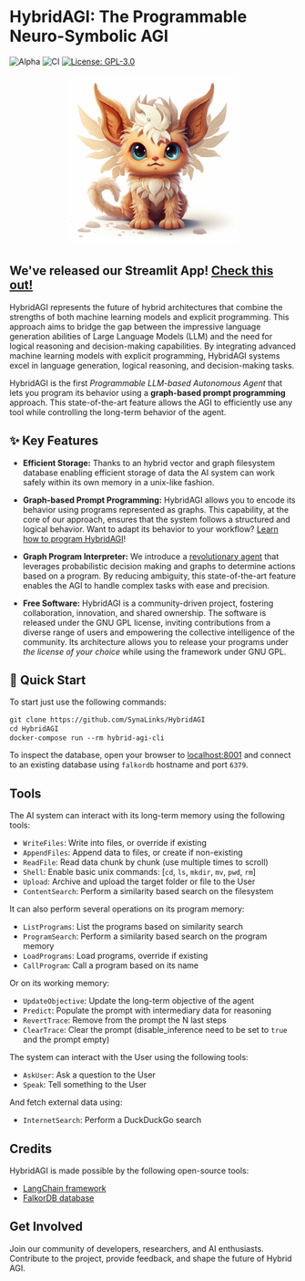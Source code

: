 # HybridAGI: The Programmable Neuro-Symbolic AGI
![Alpha](https://img.shields.io/badge/Release-Alpha-orange)
![CI](https://github.com/SynaLinks/HybridAGI/actions/workflows/python-package.yaml/badge.svg)
[![License: GPL-3.0](https://img.shields.io/badge/License-GPL-green.svg)](https://opensource.org/license/gpl-3-0/)

<p align="center">
<img src="hybrid-chimera.png" alt="A cute hybrid chimera" width="300"> 
</p>

## We've released our Streamlit App! [Check this out!](https://github.com/SynaLinks/HybridAGI-app)



HybridAGI represents the future of hybrid architectures that combine the strengths of both machine learning models and explicit programming. This approach aims to bridge the gap between the impressive language generation abilities of Large Language Models (LLM) and the need for logical reasoning and decision-making capabilities. By integrating advanced machine learning models with explicit programming, HybridAGI systems excel in language generation, logical reasoning, and decision-making tasks.

HybridAGI is the first *Programmable LLM-based Autonomous Agent* that lets you program its behavior using a **graph-based prompt programming** approach. This state-of-the-art feature allows the AGI to efficiently use any tool while controlling the long-term behavior of the agent.

## ✨ Key Features

- **Efficient Storage:** Thanks to an hybrid vector and graph filesystem database enabling efficient storage of data the AI system can work safely within its own memory in a unix-like fashion.

- **Graph-based Prompt Programming:** HybridAGI allows you to encode its behavior using programs represented as graphs. This capability, at the core of our approach, ensures that the system follows a structured and logical behavior. Want to adapt its behavior to your workflow? [Learn how to program HybridAGI](https://github.com/SynaLinks/HybridAGI-library)!

- **Graph Program Interpreter:** We introduce a [revolutionary agent](hybrid_agi/interpreter/graph_program_interpreter.py) that leverages probabilistic decision making and graphs to determine actions based on a program. By reducing ambiguity, this state-of-the-art feature enables the AGI to handle complex tasks with ease and precision.

- **Free Software:** HybridAGI is a community-driven project, fostering collaboration, innovation, and shared ownership. The software is released under the GNU GPL license, inviting contributions from a diverse range of users and empowering the collective intelligence of the community. Its architecture allows you to release your programs under *the license of your choice* while using the framework under GNU GPL.

## 🎉 Quick Start

To start just use the following commands:
```
git clone https://github.com/SynaLinks/HybridAGI
cd HybridAGI
docker-compose run --rm hybrid-agi-cli
```

To inspect the database, open your browser to [localhost:8001](https://localhost:8001) and connect to an existing database using `falkordb` hostname and port `6379`.

## Tools

The AI system can interact with its long-term memory using the following tools:

- `WriteFiles`: Write into files, or override if existing
- `AppendFiles`: Append data to files, or create if non-existing
- `ReadFile`: Read data chunk by chunk (use multiple times to scroll)
- `Shell`: Enable basic unix commands: [`cd`, `ls`, `mkdir`, `mv`, `pwd`, `rm`]
- `Upload`: Archive and upload the target folder or file to the User
- `ContentSearch`: Perform a similarity based search on the filesystem

It can also perform several operations on its program memory:

- `ListPrograms`: List the programs based on similarity search
- `ProgramSearch`: Perform a similarity based search on the program memory
- `LoadPrograms`: Load programs, override if existing
- `CallProgram`: Call a program based on its name

Or on its working memory:

- `UpdateObjective`: Update the long-term objective of the agent
- `Predict`: Populate the prompt with intermediary data for reasoning
- `RevertTrace`: Remove from the prompt the N last steps
- `ClearTrace`: Clear the prompt (disable_inference need to be set to `true` and the prompt empty)

The system can interact with the User using the following tools:

- `AskUser`: Ask a question to the User
- `Speak`: Tell something to the User

And fetch external data using:

- `InternetSearch`: Perform a DuckDuckGo search

## Credits

HybridAGI is made possible by the following open-source tools:

- [LangChain framework](https://www.langchain.com/)
- [FalkorDB database](https://www.falkordb.com/)

## Get Involved

Join our community of developers, researchers, and AI enthusiasts. Contribute to the project, provide feedback, and shape the future of Hybrid AGI.